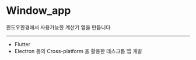 # Window_app
윈도우환경에서 사용가능한 계산기 앱을 만듭니다

---
- Flutter 
- Electron
등의 Cross-platform 을 활용한 데스크톱 앱 개발
